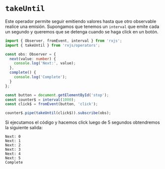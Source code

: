 # `takeUntil`

Este operador permite seguir emitiendo valores hasta que otro observable realice una emisión. Supongamos que tenemos un `interval` que emite cada un segundo y queremos que se detenga cuando se haga click en un botón.

```typescript
import { Observer, fromEvent, interval } from 'rxjs';
import { takeUntil } from 'rxjs/operators';

const obs: Observer = {
  next(value: number) {
    console.log('Next:', value);
  },
  complete() {
    console.log('Complete');
  }
};

const button = document.getElementById('stop');
const counter$ = interval(1000);
const click$ = fromEvent(button, 'click');

counter$.pipe(takeUntil(click$)).subscribe(obs);
```

Si ejecutamos el código y hacemos click luego de 5 segundos obtendremos la siguiente salida:

```
Next: 0
Next: 1
Next: 2
Next: 3
Next: 4
Next: 5
Complete
```

